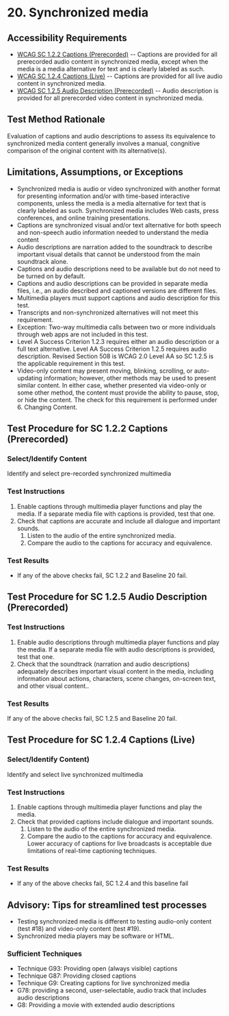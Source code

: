 # 20. Synchronized media 
## Accessibility Requirements
* [WCAG SC 1.2.2 Captions (Prerecorded)](https://www.w3.org/TR/UNDERSTANDING-WCAG20/media-equiv-captions.html) -- Captions are provided for all prerecorded audio content in synchronized media, except when the media is a media alternative for text and is clearly labeled as such.
* [WCAG SC 1.2.4 Captions (Live)](https://www.w3.org/TR/UNDERSTANDING-WCAG20/media-equiv-real-time-captions.html) -- Captions are provided for all live audio content in synchronized media.
* [WCAG SC 1.2.5 Audio Description (Prerecorded)](https://www.w3.org/TR/UNDERSTANDING-WCAG20/media-equiv-audio-desc-only.html) -- Audio description is provided for all prerecorded video content in synchronized media.

## Test Method Rationale
Evaluation of captions and audio descriptions to assess its equivalence to synchronized media content generally involves a manual, congnitive comparison of the original content with its alternative(s).

## Limitations, Assumptions, or Exceptions
* Synchronized media is audio or video synchronized with another format for presenting information and/or with time-based interactive components, unless the media is a media alternative for text that is clearly labeled as such. Synchronized media includes Web casts, press conferences, and online training presentations.
* Captions are synchronized visual and/or text alternative for both speech and non-speech audio information needed to understand the media content
* Audio descriptions are narration added to the soundtrack to describe important visual details that cannot be understood from the main soundtrack alone.
* Captions and audio descriptions need to be available but do not need to be turned on by default.
* Captions and audio descriptions can be provided in separate media files, i.e., an audio described and captioned versions are different files.
* Multimedia players must support captions and audio description for this test.
* Transcripts and non-synchronized alternatives will not meet this requirement. 
* Exception: Two-way multimedia calls between two or more individuals through web apps are not included in this test.
* Level A Success Criterion 1.2.3 requires either an audio description or a full text alternative. Level AA Success Criterion 1.2.5 requires audio description. Revised Section 508 is WCAG 2.0 Level AA so SC 1.2.5 is the applicable requirement in this test.
* Video-only content may present moving, blinking, scrolling, or auto-updating information; however, other methods may be used to present similar content. In either case, whether presented via video-only or some other method, the content must provide the ability to pause, stop, or hide the content. The check for this requirement is performed under 6. Changing Content.

## Test Procedure for SC 1.2.2 Captions (Prerecorded)
### Select/Identify Content
Identify and select pre-recorded synchronized multimedia

### Test Instructions
1. Enable captions through multimedia player functions and play the media. If a separate media file with captions is provided, test that one.
2.	Check that captions are accurate and include all dialogue and important sounds.
    1. Listen to the audio of the entire synchronized media.
    2. Compare the audio to the captions for accuracy and equivalence. 

### Test Results
* If any of the above checks fail, SC 1.2.2 and Baseline 20 fail.

## Test Procedure for SC 1.2.5 Audio Description (Prerecorded)
### Test Instructions
1. Enable audio descriptions through multimedia player functions and play the media. If a separate media file with audio descriptions is provided, test that one.
1. Check that the soundtrack (narration and audio descriptions) adequately describes important visual content in the media, including information about actions, characters, scene changes, on-screen text, and other visual content..

### Test Results
If any of the above checks fail, SC 1.2.5 and Baseline 20 fail.

## Test Procedure for SC 1.2.4 Captions (Live)
### Select/Identify Content)
Identify and select live synchronized multimedia

### Test Instructions
1. Enable captions through multimedia player functions and play the media.
2.	Check that provided captions include dialogue and important sounds.
    1. Listen to the audio of the entire synchronized media.
    2. Compare the audio to the captions for accuracy and equivalence. Lower accuracy of captions for live broadcasts is acceptable due limitations of real-time captioning techniques.

### Test Results
* If any of the above checks fail, SC 1.2.4 and this baseline fail

## Advisory: Tips for streamlined test processes
* Testing synchronized media is different to testing audio-only content (test #18) and video-only content (test #19).
* Synchronized media players may be software or HTML.

### Sufficient Techniques
* Technique G93: Providing open (always visible) captions
* Technique G87: Providing closed captions
* Technique G9: Creating captions for live synchronized media
* G78: providing a second, user-selectable, audio track that includes audio descriptions
* G8: Providing a movie with extended audio descriptions
